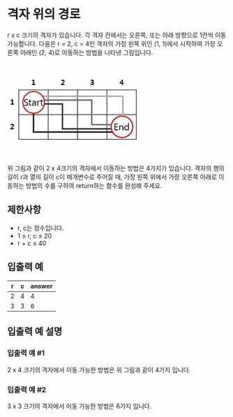 # 격자 위의 경로

r x c 크기의 격자가 있습니다. 각 격자 칸에서는 오른쪽, 또는 아래 방향으로 1칸씩 이동 가능합니다. 다음은 r = 2, c = 4인 격자의 가장 왼쪽 위인 (1, 1)에서 시작하여 가장 오른쪽 아래인 (2, 4)로 이동하는 방법을 나타낸 그림입니다.

<br>

![pathOnGrid](pathOnGrid_1.jpeg)

<br>

위 그림과 같이 2 x 4크기의 격자에서 이동하는 방법은 4가지가 있습니다. 격자의 행의 길이 r과 열의 길이 c이 매개변수로 주어질 때, 가장 왼쪽 위에서 가장 오른쪽 아래로 이동하는 방법의 수를 구하여 return하는 함수를 완성해 주세요.

## 제한사항

- r, c는 정수입니다.
- 1 ≤ r, c ≤ 20
- r + c ≤ 40

## 입출력 예

<table>
  <thead>
    <tr>
      <th>r</th>
      <th>c</th>
      <th>answer</th>
    </tr>
  </thead>
  <tbody>
    <tr>
      <td>2</td>
      <td>4</td>
      <td>4</td>
    </tr>
    <tr>
      <td>3</td>
      <td>3</td>
      <td>6</td>
    </tr>
  </tbody>
</table>

## 입출력 예 설명

### 입출력 예 #1

2 x 4 크기의 격자에서 이동 가능한 방법은 위 그림과 같이 4가지 입니다.

### 입출력 예 #2

3 x 3 크기의 격자에서 이동 가능한 방법은 6가지 입니다.
